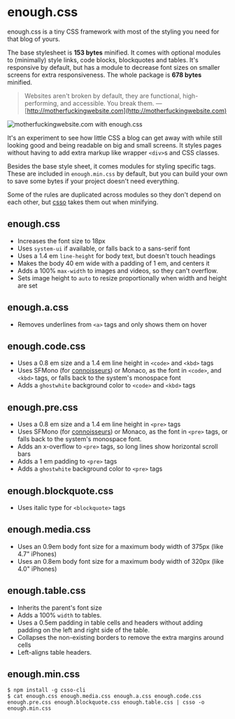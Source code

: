# enough.css

enough.css is a tiny CSS framework with most of the styling you need for that
blog of yours.

The base stylesheet is **153 bytes** minified. It comes with optional modules
to (minimally) style links, code blocks, blockquotes and tables. It's responsive
by default, but has a module to decrease font sizes on smaller screens for extra
responsiveness. The whole package is **678 bytes** minified.

> Websites aren't broken by default, they are functional, high-performing, and
> accessible. You break them.
&mdash; [http://motherfuckingwebsite.com](http://motherfuckingwebsite.com)

![motherfuckingwebsite.com with enough.css](https://gist.github.com/jeffkreeftmeijer/6d0d7e76064b4db628a0ad9b7fcf3fee/raw/motherfuckingwebsite.png)

It's an experiment to see how little CSS a blog can get away with while still
looking good and being readable on big and small screens. It styles pages
without having to add extra markup like wrapper `<div>`s and CSS classes.

Besides the base style sheet, it comes modules for styling specific
tags. These are included in `enough.min.css` by default, but you can build your
own to save some bytes if your project doesn't need everything.

Some of the rules are duplicated across modules so they don't depend on each
other, but [csso](https://github.com/css/csso) takes them out when minifying.

## enough.css

- Increases the font size to 18px
- Uses `system-ui` if available, or falls back to a sans-serif font
- Uses a 1.4 em `line-height` for body text, but doesn't touch headings
- Makes the body 40 em wide with a padding of 1 em, and centers it
- Adds a 100% `max-width` to images and videos, so they can't overflow.
- Sets image height to `auto` to resize proportionally when width and height
  are set

## enough.a.css

- Removes underlines from `<a>` tags and only shows them on hover

## enough.code.css

- Uses a 0.8 em size and a 1.4 em line height in `<code>` and `<kbd>` tags
- Uses SFMono (for
  [connoisseurs](https://github.com/jeffkreeftmeijer/enough.css/commit/d96b26347bf55c0061da5e434974191f3a2d67ed))
  or Monaco, as the font in `<code>`, and `<kbd>` tags, or falls back to the
  system's monospace font
- Adds a `ghostwhite` background color to `<code>` and `<kbd>` tags

## enough.pre.css

- Uses a 0.8 em size and a 1.4 em line height in `<pre>` tags
- Uses SFMono (for
  [connoisseurs](https://github.com/jeffkreeftmeijer/enough.css/commit/d96b26347bf55c0061da5e434974191f3a2d67ed))
  or Monaco, as the font in `<pre>` tags, or falls back to the system's
  monospace font.
- Adds an x-overflow to `<pre>` tags, so long lines show horizontal scroll bars
- Adds a 1 em padding to `<pre>` tags
- Adds a `ghostwhite` background color to `<pre>` tags

## enough.blockquote.css

- Uses italic type for `<blockquote>` tags

## enough.media.css

- Uses an 0.9em body font size for a maximum body width of 375px (like 4.7"
  iPhones)
- Uses an 0.8em body font size for a maximum body width of 320px (like 4.0"
  iPhones)

## enough.table.css

- Inherits the parent's font size
- Adds a 100% `width` to tables.
- Uses a 0.5em padding in table cells and headers without adding padding on the
  left and right side of the table.
- Collapses the non-existing borders to remove the extra margins around cells
- Left-aligns table headers.

## enough.min.css

```
$ npm install -g csso-cli
$ cat enough.css enough.media.css enough.a.css enough.code.css enough.pre.css enough.blockquote.css enough.table.css | csso -o enough.min.css
```
